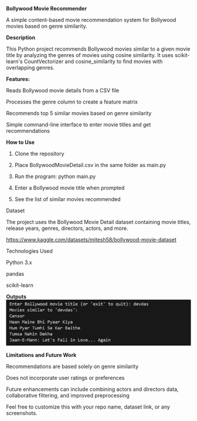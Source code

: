 **Bollywood Movie Recommender**

A simple content-based movie recommendation system for Bollywood movies based on genre similarity.

**Description**

This Python project recommends Bollywood movies similar to a given movie title by analyzing the genres of movies using cosine similarity. It uses scikit-learn's CountVectorizer and cosine_similarity to find movies with overlapping genres.

**Features:**

Reads Bollywood movie details from a CSV file

Processes the genre column to create a feature matrix

Recommends top 5 similar movies based on genre similarity

Simple command-line interface to enter movie titles and get recommendations

**How to Use**

1. Clone the repository

2. Place BollywoodMovieDetail.csv in the same folder as main.py

3. Run the program: python main.py
4. Enter a Bollywood movie title when prompted
5. See the list of similar movies recommended

Dataset

The project uses the Bollywood Movie Detail dataset containing movie titles, release years, genres, directors, actors, and more.

https://www.kaggle.com/datasets/mitesh58/bollywood-movie-dataset

Technologies Used

Python 3.x

pandas

scikit-learn


**Outputs**
![alt text](image.png)


**Limitations and Future Work**

Recommendations are based solely on genre similarity

Does not incorporate user ratings or preferences

Future enhancements can include combining actors and directors data, collaborative filtering, and improved preprocessing

Feel free to customize this with your repo name, dataset link, or any screenshots.